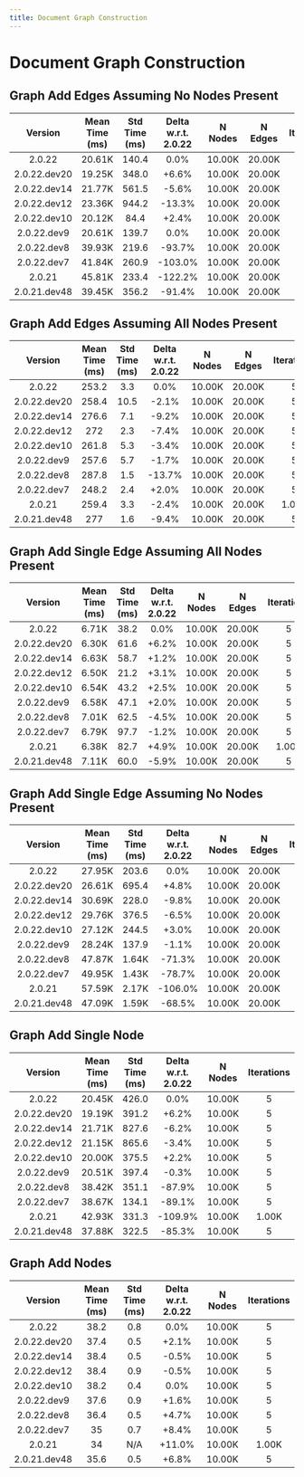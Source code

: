 ```yaml
---
title: Document Graph Construction
---
```

# Document Graph Construction

## Graph Add Edges Assuming No Nodes Present

| Version | Mean Time (ms) | Std Time (ms) | Delta w.r.t. 2.0.22 | N Nodes | N Edges | Iterations |
| :---: | :---: | :---: | :---: | :---: | :---: | :---: |
| 2.0.22 | 20.61K | 140.4 | 0.0% | 10.00K | 20.00K | 5 |
| 2.0.22.dev20 | 19.25K | 348.0 | +6.6% | 10.00K | 20.00K | 5 |
| 2.0.22.dev14 | 21.77K | 561.5 | -5.6% | 10.00K | 20.00K | 5 |
| 2.0.22.dev12 | 23.36K | 944.2 | -13.3% | 10.00K | 20.00K | 5 |
| 2.0.22.dev10 | 20.12K | 84.4 | +2.4% | 10.00K | 20.00K | 5 |
| 2.0.22.dev9 | 20.61K | 139.7 | 0.0% | 10.00K | 20.00K | 5 |
| 2.0.22.dev8 | 39.93K | 219.6 | -93.7% | 10.00K | 20.00K | 5 |
| 2.0.22.dev7 | 41.84K | 260.9 | -103.0% | 10.00K | 20.00K | 5 |
| 2.0.21 | 45.81K | 233.4 | -122.2% | 10.00K | 20.00K | 1.00K |
| 2.0.21.dev48 | 39.45K | 356.2 | -91.4% | 10.00K | 20.00K | 5 |
## Graph Add Edges Assuming All Nodes Present

| Version | Mean Time (ms) | Std Time (ms) | Delta w.r.t. 2.0.22 | N Nodes | N Edges | Iterations |
| :---: | :---: | :---: | :---: | :---: | :---: | :---: |
| 2.0.22 | 253.2 | 3.3 | 0.0% | 10.00K | 20.00K | 5 |
| 2.0.22.dev20 | 258.4 | 10.5 | -2.1% | 10.00K | 20.00K | 5 |
| 2.0.22.dev14 | 276.6 | 7.1 | -9.2% | 10.00K | 20.00K | 5 |
| 2.0.22.dev12 | 272 | 2.3 | -7.4% | 10.00K | 20.00K | 5 |
| 2.0.22.dev10 | 261.8 | 5.3 | -3.4% | 10.00K | 20.00K | 5 |
| 2.0.22.dev9 | 257.6 | 5.7 | -1.7% | 10.00K | 20.00K | 5 |
| 2.0.22.dev8 | 287.8 | 1.5 | -13.7% | 10.00K | 20.00K | 5 |
| 2.0.22.dev7 | 248.2 | 2.4 | +2.0% | 10.00K | 20.00K | 5 |
| 2.0.21 | 259.4 | 3.3 | -2.4% | 10.00K | 20.00K | 1.00K |
| 2.0.21.dev48 | 277 | 1.6 | -9.4% | 10.00K | 20.00K | 5 |
## Graph Add Single Edge Assuming All Nodes Present

| Version | Mean Time (ms) | Std Time (ms) | Delta w.r.t. 2.0.22 | N Nodes | N Edges | Iterations |
| :---: | :---: | :---: | :---: | :---: | :---: | :---: |
| 2.0.22 | 6.71K | 38.2 | 0.0% | 10.00K | 20.00K | 5 |
| 2.0.22.dev20 | 6.30K | 61.6 | +6.2% | 10.00K | 20.00K | 5 |
| 2.0.22.dev14 | 6.63K | 58.7 | +1.2% | 10.00K | 20.00K | 5 |
| 2.0.22.dev12 | 6.50K | 21.2 | +3.1% | 10.00K | 20.00K | 5 |
| 2.0.22.dev10 | 6.54K | 43.2 | +2.5% | 10.00K | 20.00K | 5 |
| 2.0.22.dev9 | 6.58K | 47.1 | +2.0% | 10.00K | 20.00K | 5 |
| 2.0.22.dev8 | 7.01K | 62.5 | -4.5% | 10.00K | 20.00K | 5 |
| 2.0.22.dev7 | 6.79K | 97.7 | -1.2% | 10.00K | 20.00K | 5 |
| 2.0.21 | 6.38K | 82.7 | +4.9% | 10.00K | 20.00K | 1.00K |
| 2.0.21.dev48 | 7.11K | 60.0 | -5.9% | 10.00K | 20.00K | 5 |
## Graph Add Single Edge Assuming No Nodes Present

| Version | Mean Time (ms) | Std Time (ms) | Delta w.r.t. 2.0.22 | N Nodes | N Edges | Iterations |
| :---: | :---: | :---: | :---: | :---: | :---: | :---: |
| 2.0.22 | 27.95K | 203.6 | 0.0% | 10.00K | 20.00K | 5 |
| 2.0.22.dev20 | 26.61K | 695.4 | +4.8% | 10.00K | 20.00K | 5 |
| 2.0.22.dev14 | 30.69K | 228.0 | -9.8% | 10.00K | 20.00K | 5 |
| 2.0.22.dev12 | 29.76K | 376.5 | -6.5% | 10.00K | 20.00K | 5 |
| 2.0.22.dev10 | 27.12K | 244.5 | +3.0% | 10.00K | 20.00K | 5 |
| 2.0.22.dev9 | 28.24K | 137.9 | -1.1% | 10.00K | 20.00K | 5 |
| 2.0.22.dev8 | 47.87K | 1.64K | -71.3% | 10.00K | 20.00K | 5 |
| 2.0.22.dev7 | 49.95K | 1.43K | -78.7% | 10.00K | 20.00K | 5 |
| 2.0.21 | 57.59K | 2.17K | -106.0% | 10.00K | 20.00K | 1.00K |
| 2.0.21.dev48 | 47.09K | 1.59K | -68.5% | 10.00K | 20.00K | 5 |
## Graph Add Single Node

| Version | Mean Time (ms) | Std Time (ms) | Delta w.r.t. 2.0.22 | N Nodes | Iterations |
| :---: | :---: | :---: | :---: | :---: | :---: |
| 2.0.22 | 20.45K | 426.0 | 0.0% | 10.00K | 5 |
| 2.0.22.dev20 | 19.19K | 391.2 | +6.2% | 10.00K | 5 |
| 2.0.22.dev14 | 21.71K | 827.6 | -6.2% | 10.00K | 5 |
| 2.0.22.dev12 | 21.15K | 865.6 | -3.4% | 10.00K | 5 |
| 2.0.22.dev10 | 20.00K | 375.5 | +2.2% | 10.00K | 5 |
| 2.0.22.dev9 | 20.51K | 397.4 | -0.3% | 10.00K | 5 |
| 2.0.22.dev8 | 38.42K | 351.1 | -87.9% | 10.00K | 5 |
| 2.0.22.dev7 | 38.67K | 134.1 | -89.1% | 10.00K | 5 |
| 2.0.21 | 42.93K | 331.3 | -109.9% | 10.00K | 1.00K |
| 2.0.21.dev48 | 37.88K | 322.5 | -85.3% | 10.00K | 5 |
## Graph Add Nodes

| Version | Mean Time (ms) | Std Time (ms) | Delta w.r.t. 2.0.22 | N Nodes | Iterations |
| :---: | :---: | :---: | :---: | :---: | :---: |
| 2.0.22 | 38.2 | 0.8 | 0.0% | 10.00K | 5 |
| 2.0.22.dev20 | 37.4 | 0.5 | +2.1% | 10.00K | 5 |
| 2.0.22.dev14 | 38.4 | 0.5 | -0.5% | 10.00K | 5 |
| 2.0.22.dev12 | 38.4 | 0.9 | -0.5% | 10.00K | 5 |
| 2.0.22.dev10 | 38.2 | 0.4 | 0.0% | 10.00K | 5 |
| 2.0.22.dev9 | 37.6 | 0.9 | +1.6% | 10.00K | 5 |
| 2.0.22.dev8 | 36.4 | 0.5 | +4.7% | 10.00K | 5 |
| 2.0.22.dev7 | 35 | 0.7 | +8.4% | 10.00K | 5 |
| 2.0.21 | 34 | N/A | +11.0% | 10.00K | 1.00K |
| 2.0.21.dev48 | 35.6 | 0.5 | +6.8% | 10.00K | 5 |
